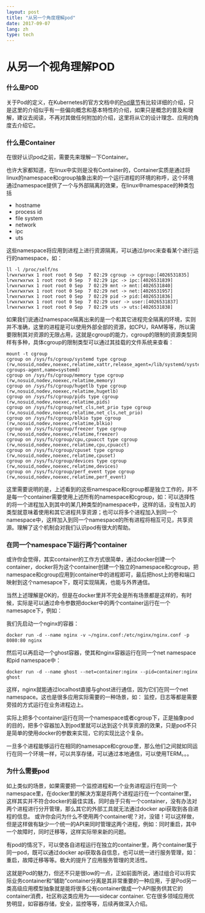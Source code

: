 ```yaml
---
layout: post
title: "从另一个角度理解pod"
date: 2017-09-07
lang: zh
type: tech
---
```


从另一个视角理解POD
===================

### 什么是POD

关于Pod的定义，在Kubernetes的官方文档中的[Pod章节](https://kubernetes.io/docs/concepts/workloads/pods/pod-overview/)有比较详细的介绍，只是这里的介绍似乎有一些偏向概念和基本特性的介绍，如果只是概念的普及和理解，建议去阅读，不再对其做任何附加的介绍，这里将从它的设计理念、应用的角度去介绍它。

### 什么是Container

在很好认识pod之前，需要先来理解一下Container。

也许大家都知道，在linux中实则是没有Container的，Container实质是通过将linux的namespace和cgroup抽象出来的一个运行进程的环境的称呼，这个环境通过namespace提供了一个与外部隔离的效果，在linux中namespace的种类包括

- hostname    
- process id
- file system
- network
- ipc
- uts

这些namespace将应用到进程上进行资源隔离，可以通过/proc来查看某个进行运行的namespace，如：

```shell
ll -l /proc/self/ns
lrwxrwxrwx 1 root root 0 Sep  7 02:29 cgroup -> cgroup:[4026531835]
lrwxrwxrwx 1 root root 0 Sep  7 02:29 ipc -> ipc:[4026531839]
lrwxrwxrwx 1 root root 0 Sep  7 02:29 mnt -> mnt:[4026531840]
lrwxrwxrwx 1 root root 0 Sep  7 02:29 net -> net:[4026531957]
lrwxrwxrwx 1 root root 0 Sep  7 02:29 pid -> pid:[4026531836]
lrwxrwxrwx 1 root root 0 Sep  7 02:29 user -> user:[4026531837]
lrwxrwxrwx 1 root root 0 Sep  7 02:29 uts -> uts:[4026531838]
```

如果我们说通过namespace隔离出来的是一个和其它进程完全隔离的环境，实则并不准确，这里的进程是可以使用外部全部的资源，如CPU，RAM等等，所以需要限制其对资源的无限占用，这就是cgroup的能力，cgroup的限制的资源类型同样有多种，具体cgroup的限制类型可以通过其挂载的文件系统来查看：

```shell
mount -t cgroup
cgroup on /sys/fs/cgroup/systemd type cgroup (rw,nosuid,nodev,noexec,relatime,xattr,release_agent=/lib/systemd/systemd-cgroups-agent,name=systemd)
cgroup on /sys/fs/cgroup/memory type cgroup (rw,nosuid,nodev,noexec,relatime,memory)
cgroup on /sys/fs/cgroup/hugetlb type cgroup (rw,nosuid,nodev,noexec,relatime,hugetlb)
cgroup on /sys/fs/cgroup/pids type cgroup (rw,nosuid,nodev,noexec,relatime,pids)
cgroup on /sys/fs/cgroup/net_cls,net_prio type cgroup (rw,nosuid,nodev,noexec,relatime,net_cls,net_prio)
cgroup on /sys/fs/cgroup/blkio type cgroup (rw,nosuid,nodev,noexec,relatime,blkio)
cgroup on /sys/fs/cgroup/freezer type cgroup (rw,nosuid,nodev,noexec,relatime,freezer)
cgroup on /sys/fs/cgroup/cpu,cpuacct type cgroup (rw,nosuid,nodev,noexec,relatime,cpu,cpuacct)
cgroup on /sys/fs/cgroup/cpuset type cgroup (rw,nosuid,nodev,noexec,relatime,cpuset)
cgroup on /sys/fs/cgroup/devices type cgroup (rw,nosuid,nodev,noexec,relatime,devices)
cgroup on /sys/fs/cgroup/perf_event type cgroup (rw,nosuid,nodev,noexec,relatime,perf_event)
```

这里需要说明的是，上述看到的这些namespace和cgroup都是独立工作的，并不是每一个container需要使用上述所有的namespace和cgroup，如：可以选择性的将一个进程加入到其中的某几种类型的namespace中，这样的话，没有加入的类型就意味着使用和其它进程共享资源；也可以将多个进程加入到同一个namespace中，这样加入到同一个namespace的所有进程将相互可见，共享资源。理解了这个机制会对我们认识pod有很大的帮助。

### 在同一个namespace下运行两个container

或许你会觉得，其实container的工作方式很简单，通过docker创建一个container，docker将为这个container创建一个独立的namespace和cgroup，把namespace和cgroup应用到container中的进程即可，最后把host上的卷和端口映射到这个namesapce下，既可实现隔离，也能与外界通信。

当然上述理解是OK的，但是在docker里并不完全是所有场景都是这样的，有时候，实际是可以通过命令参数把docker中的两个container运行在一个namesapce下，例如：

我们先启动一个nginx的容器：

```shell
docker run -d --name nginx -v ~/nginx.conf:/etc/nginx/nginx.conf -p  8080:80 nginx
```

然后可以再启动一个ghost容器，使其和nginx容器运行在同一个net namespace和pid namespace中：

```shell
docker run -d --name ghost --net=container:nginx --pid=container:nginx ghost
```

这样，nginx就能通过localhost直接与ghost进行通信，因为它们在同一个net namespace。这也是很多应用实际需要的一种场景，如： 监控，日志等都是需要旁挂的方式运行在业务进程边上。

实际上把多个container运行在同一个namespace或者cgroup下，正是抽象pod的目的，把多个容器加入到pod里就可以达到这个共享资源的效果，只是pod不只是简单的使用docker的参数来实现，它的实现比这个复杂。

一旦多个进程能够运行在相同的namesapce和cgroup里，那么他们之间就如同运行在同一个环境一样，可以共享存储，可以通过本地通信，可以使用TERM。。。

### 为什么需要pod

如上类似的场景，如果需要把一个监控进程和一个业务进程运行在同一个namespace里，在docker里的解决方案是将两个进程运行在一个container里，这样其实并不符合docker的最佳实践，同时由于只有一个container，没有办法对两个进程进行分开管理，那么其它的外部工具就无法通过docker api获取到各自进程的信息。
或许你会问为什么不使用两个container呢？对，没错！可以这样做，但是这样做有缺少一个统一的API来同时管理这两个进程，例如：同时重启，其中一个故障时，同时迁移等，这样实际带来新的问题。

有pod的情况下，可以使各自进程运行在独立的container里，两个container属于同一pod，既可以通过docker api获取各自信息，也可以统一进行服务管理，如：重启，故障迁移等等。极大的提升了应用服务管理的灵活性。

这就是Pod的魅力，但还不只是很low的一点，正如前面所说，通过组合可以将实际业务container和“辅助”container分离是其非常重要的一种应用，于是Pod另一类高级应用模型抽象就是能将很多公有container做成一个API服务供其它的container消费，社区称这类应用为——sidecar container. 它在很多领域应用优势明显，如容器存储，安全，监控等等，后续再做深入介绍。
